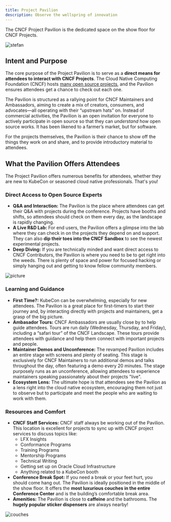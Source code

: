 ```yaml
---
title: Project Pavilion
description: Observe the wellspring of innovation
---
```


The CNCF Project Pavilion is the dedicated space on the show floor for CNCF Projects.

![stefan](https://github.com/user-attachments/assets/f53f48d0-cdaf-4478-bf41-a87866931524)

## Intent and Purpose

The core purpose of the Project Pavilion is to serve as a **direct means for attendees to interact with CNCF Projects**. The Cloud Native Computing Foundation (CNCF) hosts [many open source projects](https://landscape.cncf.io), and the Pavilion ensures attendees get a chance to check out each one.

The Pavilion is structured as a rallying point for CNCF Maintainers and Ambassadors, aiming to create a mix of creators, consumers, and advocates—all operating with their “upstream hats” on. Instead of commercial activities, the Pavilion is an open invitation for everyone to actively participate in open source so that they can *understand* how open source works. It has been likened to a farmer’s market, but for software.

For the projects themselves, the Pavilion is their chance to show off the things they work on and share, and to provide introductory material to attendees.

## What the Pavilion Offers Attendees 

The Project Pavilion offers numerous benefits for attendees, whether they are new to KubeCon or seasoned cloud native professionals. That's you!

### Direct Access to Open Source Experts

*   **Q&A and Interaction:** The Pavilion is the place where attendees can get their Q&A with projects during the conference. Projects have booths and shifts, so attendees should check on them every day, as the landscape is rapidly changing. 
*   **A Live R&D Lab:** For end users, the Pavilion offers a glimpse into the lab where they can check in on the projects they depend on and support. They can also **dip their toes into the CNCF Sandbox** to see the newest experimental projects.
*   **Deep Diving:** If you are technically minded and want direct access to CNCF Contributors, the Pavilion is where you need to be to get right into the weeds. There is plenty of space and power for focused hacking or simply hanging out and getting to know fellow community members.

![picture](https://github.com/user-attachments/assets/5479cc05-4e78-4562-a840-07278e8a1aaf)


### Learning and Guidance

*   **First Time?:** KubeCon can be overwhelming, especially for new attendees. The Pavilion is a great place for first-timers to start their journey and, by interacting directly with projects and maintainers, get a grasp of the big picture.
*   **Ambasador Tours:** CNCF Ambassadors are usually close by to help guide attendees. Tours are run daily (Wednesday, Thursday, and Friday), including a “safari tour” of the CNCF Landscape. These tours provide attendees with guidance and help them connect with important projects and people.
*   **Maintainer Demos and Unconference:** The revamped Pavilion includes an entire stage with screens and plenty of seating. This stage is exclusively for CNCF Maintainers to run additional demos and talks throughout the day, often featuring a demo every 20 minutes. The stage purposely runs as an unconference, allowing attendees to experience maintainers speaking passionately about their projects "live".
*   **Ecosystem Lens:** The ultimate hope is that attendees see the Pavilion as a lens right into the cloud native ecosystem, encouraging them not just to observe but to participate and meet the people who are waiting to work with them.

### Resources and Comfort

*   **CNCF Staff Services:** CNCF staff always be working out of the Pavilion. This location is excellent for projects to sync up with CNCF project services to discuss topics like:
    *   LFX Insights
    *   Conformance Programs
    *   Training Programs
    *   Mentorship Programs
    *   Technical Writing
    *   Getting set up on Oracle Cloud Infrastructure
    *   Anything related to a KubeCon booth
*   **Conference Break Spot:** If you need a break or your feet hurt, you should come hang out. The Pavilion is ideally positioned in the middle of the show floor. It offers the **most luxurious couches in the entire Conference Center** and is the building’s comfortable break area.
*   **Amenities:** The Pavilion is close to **caffeine** and the bathrooms. The **hugely popular sticker dispensers** are always nearby!

![couches](https://github.com/user-attachments/assets/29b595f2-81f9-4748-bfa0-0e7fc1688368)


  
